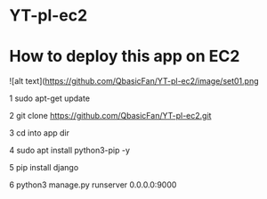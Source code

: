 # YT-pl-ec2
# How to deploy this app on EC2

![alt text](https://github.com/QbasicFan/YT-pl-ec2/image/set01.png

1
sudo apt-get update

2
git clone https://github.com/QbasicFan/YT-pl-ec2.git

3
cd into app dir 

4
sudo apt install python3-pip -y

5
pip install django

6
python3 manage.py runserver 0.0.0.0:9000
